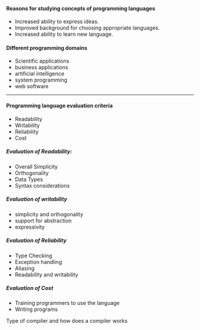 #### Reasons for studying concepts of programming languages
- Increased ability to express ideas.
- Improved background for choosing appropriate languages. 
- Increased ability to learn new language. 

#### Different programming domains
- Scientific applications
- business applications
- artificial intelligence
- system programming
- web software

---

#### Programming language evaluation criteria
- Readability
- Writability
- Reliability 
- Cost

##### Evaluation of Readability:
- Overall Simplicity
- Orthogonality
- Data Types
- Syntax considerations

##### Evaluation of writability
- simplicity and orthogonality
- support for abstraction
- expressivity

##### Evaluation of Reliability
- Type Checking
- Exception handling
- Aliasing
- Readability and writability

##### Evaluation of Cost
- Training programmers to use the language
- Writing programs

Type of compiler and how does a compiler works